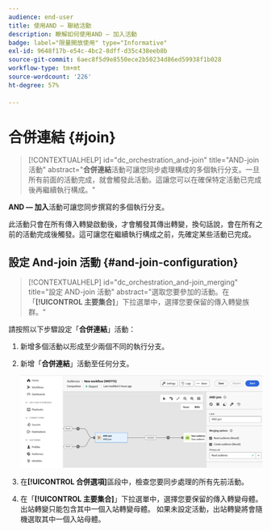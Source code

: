 ```yaml
---
audience: end-user
title: 使用AND — 聯結活動
description: 瞭解如何使用AND — 加入活動
badge: label="限量開放使用" type="Informative"
exl-id: 9648f17b-e54c-4bc2-8dff-d35c438eeb8b
source-git-commit: 6aec8f5d9e8550ece2b50234d86ed59938f1b028
workflow-type: tm+mt
source-wordcount: '226'
ht-degree: 57%

---
```


# 合併連結 {#join}

>[!CONTEXTUALHELP]
>id="dc_orchestration_and-join"
>title="AND-join 活動"
>abstract="**合併連結**&#x200B;活動可讓您同步處理構成的多個執行分支。一旦所有前面的活動完成，就會觸發此活動。這讓您可以在確保特定活動已完成後再繼續執行構成。"

**AND — 加入**&#x200B;活動可讓您同步撰寫的多個執行分支。

此活動只會在所有傳入轉變啟動後，才會觸發其傳出轉變，換句話說，會在所有之前的活動完成後觸發。這可讓您在繼續執行構成之前，先確定某些活動已完成。

## 設定 And-join 活動 {#and-join-configuration}

>[!CONTEXTUALHELP]
>id="dc_orchestration_and-join_merging"
>title="設定 AND-join 活動"
>abstract="選取您要參加的活動。在「**[!UICONTROL 主要集合]**」下拉選單中，選擇您要保留的傳入轉變族群。"

請按照以下步驟設定「**合併連結**」活動：

1. 新增多個活動以形成至少兩個不同的執行分支。
1. 新增「**合併連結**」活動至任何分支。

   ![](../assets/and-join.png)

1. 在&#x200B;**[!UICONTROL 合併選項]**&#x200B;區段中，檢查您要同步處理的所有先前活動。
1. 在「**[!UICONTROL 主要集合]**」下拉選單中，選擇您要保留的傳入轉變母體。出站轉變只能包含其中一個入站轉變母體。 如果未設定活動，出站轉變將會隨機選取其中一個入站母體。
